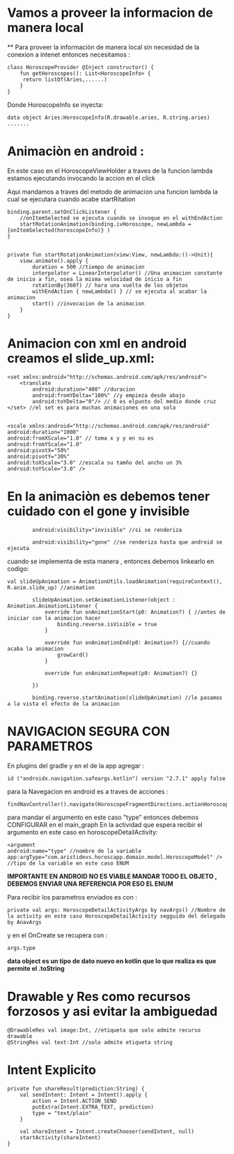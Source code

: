 # Vamos a proveer la informacion de manera local

** Para proveer la informaciòn de manera local sin necesidad de la conexion a intenet entonces necesitamos :
    
    class HoroscopeProvider @Inject constructor() {
        fun getHoroscopes(): List<HoroscopeInfo> {
         return listOf(Aries,......)
        }   
    }

Donde HoroscopeInfo se inyecta:

    data object Aries:HoroscopeInfo(R.drawable.aries, R.string.aries) .......


# Animaciòn en android : 

En este caso en el HoroscopeViewHolder a traves de la funcion lambda estamos ejecutando invocando la accion  en el click

Aqui mandamos a traves del metodo de animacion una funcion lambda la cual se ejecutara cuando acabe startRitation

    binding.parent.setOnClickListener {
        //onItemSelected se ejecuta cuando se invoque en el withEndAction
        startRotationAnimation(binding.ivHoroscope, newLambda = {onItemSelected(horoscopeInfo)} )
    }


    private fun startRotationAnimation(view:View, newLambda:()->Unit){
        view.animate().apply {
            duration = 500 //tiempo de animacion
            interpolator = LinearInterpolator() //Una animacion constante de inicio a fin, osea la misma velocidad de inicio a fin
            rotationBy(360f) // hara una vuelta de los objetos
            withEndAction { newLambda() } // se ejecuta al acabar la animacion
            start() //invocacion de la animacion 
        }
    }



# Animacion con xml en android creamos el slide_up.xml:

    <set xmlns:android="http://schemas.android.com/apk/res/android">
        <translate
            android:duration="400" //duracion
            android:fromYDelta="100%" //y empieza desde abajo
            android:toYDelta="0"/> // 0 es elpunto del medio donde cruz
    </set> //el set es para muchas animaciones en una sola


    <scale xmlns:android="http://schemas.android.com/apk/res/android"
    android:duration="1000"
    android:fromXScale="1.0" // toma x y y en su es
    android:fromYScale="1.0"
    android:pivotX="50%"
    android:pivotY="30%"
    android:toXScale="3.0" //escala su tamño del ancho un 3%
    android:toYScale="3.0" />

# En la animaciòn es debemos tener cuidado con el gone y invisible

            android:visibility="invisible" //si se renderiza

            android:visibility="gone" //se renderiza hasta que android se ejecuta

cuando se implementa de esta manera , entonces debemos linkearlo en codigo:

    val slideUpAnimation = AnimationUtils.loadAnimation(requireContext(), R.anim.slide_up) //animation
    
            slideUpAnimation.setAnimationListener(object : Animation.AnimationListener {
                override fun onAnimationStart(p0: Animation?) { //antes de iniciar con la animacion hacer
                    binding.reverse.isVisible = true
                }
    
                override fun onAnimationEnd(p0: Animation?) {//cuando acaba la animacion
                    growCard()
                }
    
                override fun onAnimationRepeat(p0: Animation?) {}
    
            })
    
            binding.reverse.startAnimation(slideUpAnimation) //le pasamos a la vista el efecto de la animacion
        


# NAVIGACION SEGURA CON PARAMETROS

En plugins del gradle y en el de la app agregar :

    id ("androidx.navigation.safeargs.kotlin") version "2.7.1" apply false

para la Navegacion en android es a traves de acciones :

    findNavController().navigate(HoroscopeFragmentDirections.actionHoroscopeFragmentToHoroscopeDetailActivity(type))

para mandar el argumento en este caso "type" entonces debemos CONFIGURAR en el main_graph En la actividad que espera recibir el argumento en este caso en horoscopeDetailActivity:

    <argument
    android:name="type" //nombre de la variable
    app:argType="com.aristidevs.horoscapp.domain.model.HoroscopeModel" /> //tipo de la variable en este caso ENUM

**IMPORTANTE EN ANDROID NO ES VIABLE MANDAR TODO EL OBJETO , DEBEMOS ENVIAR UNA REFERENCIA POR ESO EL ENUM**


Para recibir los parametros enviados es con :

    private val args: HoroscopeDetailActivityArgs by navArgs() //Nombre de la activity en este caso HoroscopeDetailActivity segguido del delegado   by AnavArgs

y en el OnCreate se recupera con :

    args.type

**data object es un tipo de dato nuevo en kotlin que  lo que realiza es que permite el .toString**


# Drawable y Res como recursos forzosos y asi evitar la ambiguedad

    @DrawableRes val image:Int, //etiqueta que solo admite recurso drawable
    @StringRes val text:Int //solo admite etiqueta string

# Intent Explicito

    private fun shareResult(prediction:String) {
        val sendIntent: Intent = Intent().apply {
            action = Intent.ACTION_SEND
            putExtra(Intent.EXTRA_TEXT, prediction)
            type = "text/plain"
        }

        val shareIntent = Intent.createChooser(sendIntent, null)
        startActivity(shareIntent)
    }
